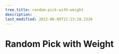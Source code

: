 ```yaml
---
tree_title: random-pick-with-weight
description: 
last_modified: 2022-06-09T21:23:28.2328
---
```


# Random Pick with Weight
